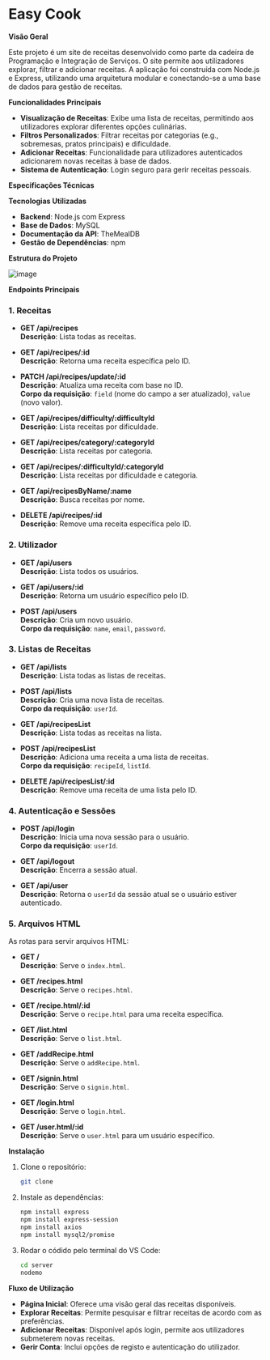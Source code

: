 # Easy Cook

**Visão Geral**

Este projeto é um site de receitas desenvolvido como parte da cadeira de Programação e Integração de Serviços. O site permite aos utilizadores explorar, filtrar e adicionar receitas. A aplicação foi construída com Node.js e Express, utilizando uma arquitetura modular e conectando-se a uma base de dados para gestão de receitas.

**Funcionalidades Principais**

- **Visualização de Receitas**: Exibe uma lista de receitas, permitindo aos utilizadores explorar diferentes opções culinárias.
- **Filtros Personalizados**: Filtrar receitas por categorias (e.g., sobremesas, pratos principais) e dificuldade.
- **Adicionar Receitas**: Funcionalidade para utilizadores autenticados adicionarem novas receitas à base de dados.
- **Sistema de Autenticação**: Login seguro para gerir receitas pessoais.
  
**Especificações Técnicas**

**Tecnologias Utilizadas**

- **Backend**: Node.js com Express
- **Base de Dados**: MySQL
- **Documentação da API**: TheMealDB
- **Gestão de Dependências**: npm

**Estrutura do Projeto**

![image](https://github.com/user-attachments/assets/f9b7e50a-848a-41c6-bd48-13afeae57c66)

**Endpoints Principais**

### 1. Receitas
- **GET /api/recipes**  
  **Descrição**: Lista todas as receitas.
 
- **GET /api/recipes/:id**  
  **Descrição**: Retorna uma receita específica pelo ID.
 
- **PATCH /api/recipes/update/:id**  
  **Descrição**: Atualiza uma receita com base no ID.  
  **Corpo da requisição**: `field` (nome do campo a ser atualizado), `value` (novo valor).
 
- **GET /api/recipes/difficulty/:difficultyId**  
  **Descrição**: Lista receitas por dificuldade.
 
- **GET /api/recipes/category/:categoryId**  
  **Descrição**: Lista receitas por categoria.
 
- **GET /api/recipes/:difficultyId/:categoryId**  
  **Descrição**: Lista receitas por dificuldade e categoria.
 
- **GET /api/recipesByName/:name**  
  **Descrição**: Busca receitas por nome.
 
- **DELETE /api/recipes/:id**  
  **Descrição**: Remove uma receita específica pelo ID.
 
 
### 2. Utilizador
- **GET /api/users**  
  **Descrição**: Lista todos os usuários.
 
- **GET /api/users/:id**  
  **Descrição**: Retorna um usuário específico pelo ID.
 
- **POST /api/users**  
  **Descrição**: Cria um novo usuário.  
  **Corpo da requisição**: `name`, `email`, `password`.
 
### 3. Listas de Receitas
- **GET /api/lists**  
  **Descrição**: Lista todas as listas de receitas.
 
- **POST /api/lists**  
  **Descrição**: Cria uma nova lista de receitas.  
  **Corpo da requisição**: `userId`.
 
- **GET /api/recipesList**  
  **Descrição**: Lista todas as receitas na lista.
 
- **POST /api/recipesList**  
  **Descrição**: Adiciona uma receita a uma lista de receitas.  
  **Corpo da requisição**: `recipeId`, `listId`.
 
- **DELETE /api/recipesList/:id**  
  **Descrição**: Remove uma receita de uma lista pelo ID.
 

 
### 4. Autenticação e Sessões
- **POST /api/login**  
  **Descrição**: Inicia uma nova sessão para o usuário.  
  **Corpo da requisição**: `userId`.
 
- **GET /api/logout**  
  **Descrição**: Encerra a sessão atual.
 
- **GET /api/user**  
  **Descrição**: Retorna o `userId` da sessão atual se o usuário estiver autenticado.
 
### 5. Arquivos HTML
 
As rotas para servir arquivos HTML:
 
- **GET /**  
  **Descrição**: Serve o `index.html`.
 
- **GET /recipes.html**  
  **Descrição**: Serve o `recipes.html`.
 
- **GET /recipe.html/:id**  
  **Descrição**: Serve o `recipe.html` para uma receita específica.
 
- **GET /list.html**  
  **Descrição**: Serve o `list.html`.
 
- **GET /addRecipe.html**  
  **Descrição**: Serve o `addRecipe.html`.
 
- **GET /signin.html**  
  **Descrição**: Serve o `signin.html`.
 
- **GET /login.html**  
  **Descrição**: Serve o `login.html`.
 
- **GET /user.html/:id**  
  **Descrição**: Serve o `user.html` para um usuário específico.

**Instalação**

1. Clone o repositório:
    ```bash
    git clone
    ```
 
2. Instale as dependências:
    ```bash
    npm install express
    npm install express-session
    npm install axios
    npm install mysql2/promise
    ```
 
3. Rodar o códido pelo terminal do VS Code:
    ```bash
    cd server
    nodemo

**Fluxo de Utilização**

- **Página Inicial**: Oferece uma visão geral das receitas disponíveis.  
- **Explorar Receitas**: Permite pesquisar e filtrar receitas de acordo com as preferências.  
- **Adicionar Receitas**: Disponível após login, permite aos utilizadores submeterem novas receitas.  
- **Gerir Conta**: Inclui opções de registo e autenticação do utilizador.  
